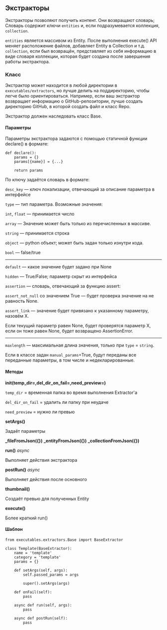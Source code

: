 ## Экстракторы

Экстракторы позволяют получить контент. Они возвращают словарь;
Словарь содержит ключи `entities` и, если подразумевается коллекция, `collection`.

`entities` является массивом из Entity. После выполнения execute() API меняет расположение файлов, добавляет Entity в Collection и т.д.
`collection`, если был возвращён, представляет из себя информацию в виде словаря коллекции, которая будет создана после завершения работы экстрактора.

### Класс

Экстрактор может находится в любой директории в `executables/extractors`, но лучше делить на поддиректорию, чтобы легче было ориентироваться. Например, если ваш экстрактор возвращает информацию о GitHub-репозитории, лучше создать директорию GitHub, в которой создать файл и класс Repo.

Экстрактор должен наследовать класс Base.

#### Параметры

Параметры экстрактора задаются с помощью статичной функции declare() в формате:
```
def declare():
    params = {}
    params[{name}] = {...}

    return params
```

По ключу задаётся словарь в формате:

`desc_key` — ключ локализации, отвечающий за описание параметра в интерфейсе

`type` — тип параметра. Возможные значения:

`int`, `float` — принимается число

`array` — Значение может быть только из перечисленных в массиве.

`string` — принимается строка

`object` — python объект; может быть задан только изнутри кода.

`bool` — false/true

---

`default` — какое значение будет задано при None

`hidden` — True/False; параметр скрыт из интерфейса

`assertion` — словарь, отвечающий за функцию assert:

`assert_not_null` со значением True — будет проверка значение на не равность None.

`assert_link` — значение будет привязано к указанному параметру, назовём X.

Если текущий параметр равен None, будет проверятся параметр X, если он тоже равен None, будет возвращено AssertionError.

---

`maxlength` — максимальная длина значения, только при `type` = `string`. 

Если в классе задан `manual_params`=True, будут переданы все переданные параметры, в том числе и недекларированные.

#### Методы

**__init__(temp_dir=,del_dir_on_fail=,need_preview=)**

`temp_dir` = временная папка во время выполнения Extractor'а

`del_dir_on_fail` = удалить ли папку при неудаче

`need_preview` = нужно ли превью

**setArgs()**

Задаёт параметры

**_fileFromJson({})**
**_entityFromJson({})**
**_collectionFromJson({})**

**run()** *async*

Выполняет действия экстрактора

**postRun()** *async*

Выполняет действия после основного

**thumbnail()**

Создаёт превью для полученных Entity

**execute()**

Более краткий run()

#### Шаблон

```
from executables.extractors.Base import BaseExtractor

class Template(BaseExtractor):
    name = 'template'
    category = 'template'
    params = {}

    def setArgs(self, args):
        self.passed_params = args

        super().setArgs(args)

    def onFail(self):
        pass

    async def run(self, args):
        pass

    async def postRun(self):
        pass
```
